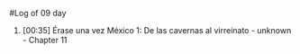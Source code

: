 #Log of 09 day

1. [00:35] Érase una vez México 1: De las cavernas al virreinato - unknown - Chapter 11
